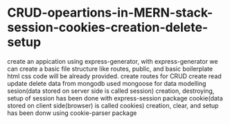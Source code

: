 # CRUD-opeartions-in-MERN-stack-session-cookies-creation-delete-setup

create an appication using express-generator, with express-generator we can create a basic file structure like routes, public, and basic boilerplate html css code will be already provided.
create routes for CRUD create read update delete data from mongodb 
used mongoose for data modelling
sesion(data stored on server side is called session) creation, destroying, setup of session has been done with express-session package
cookie(data stored on client side(browser) is called cookies) creation, clear, and setup has been donw using cookie-parser package
